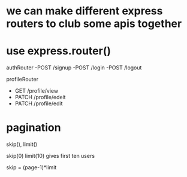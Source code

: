 # we can make different express routers to club some apis together
# use express.router()

authRouter
    -POST /signup
    -POST /login
    -POST /logout

profileRouter
  - GET /profile/view
  - PATCH /profile/edeit
  - PATCH /profile/edit



# pagination

skip(), limit()

skip(0) limit(10) gives first ten users

skip = (page-1)*limit